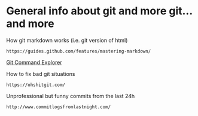 # General info about git and more git... and more

How git markdown works (i.e. git version of html)

```
https://guides.github.com/features/mastering-markdown/
```

[Git Command Explorer](https://gitexplorer.com/)

How to fix bad git situations

```
https://ohshitgit.com/
```

Unprofessional but funny commits from the last 24h

```
http://www.commitlogsfromlastnight.com/
```
